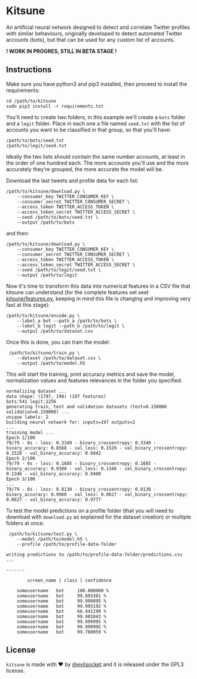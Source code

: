 # Kitsune

An artificial neural network designed to detect and correlate Twitter profiles with similar behaviours, originally developed to detect automated Twitter accounts (bots), but that can be used for any custom list of accounts.

**! WORK IN PROGRES, STILL IN BETA STAGE !**

## Instructions

Make sure you have python3 and pip3 installed, then proceed to install the requirements:

    cd /path/to/kitsune
    sudo pip3 install -r requirements.txt
    
You'll need to create two folders, in this example we'll create a `bots` folder and a `legit` folder. Place in each one a file named `seed.txt` with the list of accounts you want to be classified in that group, so that you'll have:

    /path/to/bots/seed.txt
    /path/to/legit/seed.txt

Ideally the two lists should cointain the same number accounts, at least in the order of one hundred each. The more accounts you'll use and the more accurately they're grouped, the more accurate the model will be.

Download the last tweets and profile data for each list:

    /path/to/kitsune/download.py \
        --consumer_key TWITTER_CONSUMER_KEY \
        --consumer_secret TWITTER_CONSUMER_SECRET \
        --access_token TWITTER_ACCESS_TOKEN \
        --access_token_secret TWITTER_ACCESS_SECRET \
        --seed /path/to/bots/seed.txt \
        --output /path/to/bots

and then:

    /path/to/kitsune/download.py \
        --consumer_key TWITTER_CONSUMER_KEY \
        --consumer_secret TWITTER_CONSUMER_SECRET \
        --access_token TWITTER_ACCESS_TOKEN \
        --access_token_secret TWITTER_ACCESS_SECRET \
        --seed /path/to/legit/seed.txt \
        --output /path/to/legit

Now it's time to transform this data into numerical features in a CSV file that kitsune can understand (for the complete features set seet [kitsune/features.py](https://github.com/evilsocket/kitsune/blob/master/kitsune/features.py), keeping in mind this file is changing and improving very fast at this stage):

    /path/to/kitsune/encode.py \
        --label_a bot --path_a /path/to/bots \
        --label_b legit --path_b /path/to/legit \
        --output /path/to/dataset.csv

Once this is done, you can train the model:

     /path/to/kitsune/train.py \
        --dataset /path/to/dataset.csv \
        --output /path/to/model.h5
        
This will start the training, print accuracy metrics and save the model, normalization values and features relevances in the folder you specified.

    normalizing dataset ...
    data shape: (1797, 198) (197 features)
    bots:541 legit:1256
    generating train, test and validation datasets (test=0.150000 validation=0.150000) ...
    unique labels: 2
    building neural network for: inputs=197 outputs=2
    ...
    training model ...
    Epoch 1/100
    79/79 - 0s - loss: 0.3349 - binary_crossentropy: 0.3349 - binary_accuracy: 0.8568 - val_loss: 0.1520 - val_binary_crossentropy: 0.1520 - val_binary_accuracy: 0.9442
    Epoch 2/100
    79/79 - 0s - loss: 0.1685 - binary_crossentropy: 0.1685 - binary_accuracy: 0.9300 - val_loss: 0.1346 - val_binary_crossentropy: 0.1346 - val_binary_accuracy: 0.9480
    Epoch 3/100
    ...
    79/79 - 0s - loss: 0.0130 - binary_crossentropy: 0.0130 - binary_accuracy: 0.9960 - val_loss: 0.0627 - val_binary_crossentropy: 0.0627 - val_binary_accuracy: 0.9777

To test the model predictions on a profile folder (that you will need to download with `download.py` as explained for the dataset creation) or multiple folders at once:

     /path/to/kitsune/test.py \
        --model /path/to/model.h5 \
        --profile /path/to/profile-data-folder

    writing predictions to /path/to/profile-data-folder/predictions.csv ...

    -------

            screen_name | class | confidence

        someusername   bot     100.000000 %
        someusername   bot     99.893301 %
        someusername   bot     99.999895 %
        someusername   bot     99.993192 %
        someusername   bot     66.441199 %
        someusername   bot     99.981043 %
        someusername   bot     99.999995 %
        someusername   bot     99.999995 %
        someusername   bot     99.760059 %

## License

`kitsune` is made with ♥ by [@evilsocket](https://twitter.com/evilsocket) and it is released under the GPL3 license.        